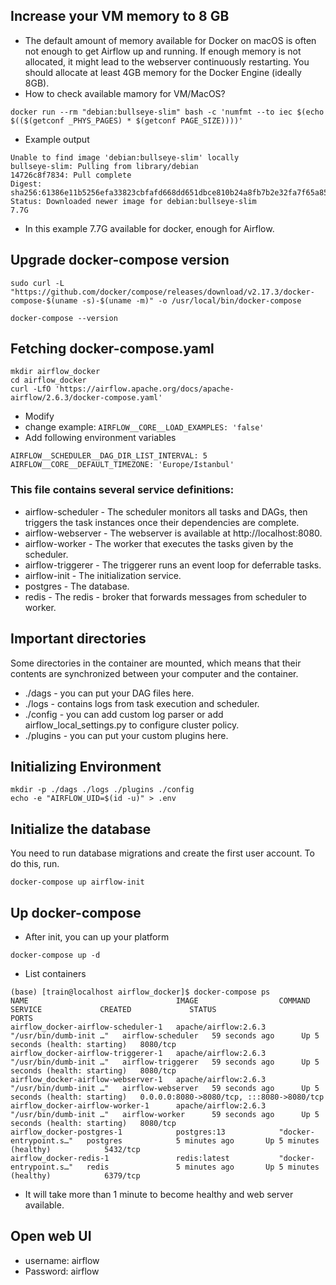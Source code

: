 ## Increase your VM memory to 8 GB
- The default amount of memory available for Docker on macOS is often not enough to get Airflow up and running. If enough memory is not allocated, it might lead to the webserver continuously restarting. You should allocate at least 4GB memory for the Docker Engine (ideally 8GB).
- How to check available mamory for VM/MacOS?
```commandline
docker run --rm "debian:bullseye-slim" bash -c 'numfmt --to iec $(echo $(($(getconf _PHYS_PAGES) * $(getconf PAGE_SIZE))))'
```
- Example output
```
Unable to find image 'debian:bullseye-slim' locally
bullseye-slim: Pulling from library/debian
14726c8f7834: Pull complete
Digest: sha256:61386e11b5256efa33823cbfafd668dd651dbce810b24a8fb7b2e32fa7f65a85
Status: Downloaded newer image for debian:bullseye-slim
7.7G
```
- In this example 7.7G available for docker, enough for Airflow.

## Upgrade docker-compose version
```commandline
sudo curl -L "https://github.com/docker/compose/releases/download/v2.17.3/docker-compose-$(uname -s)-$(uname -m)" -o /usr/local/bin/docker-compose

docker-compose --version
```

## Fetching docker-compose.yaml
```commandline
mkdir airflow_docker
cd airflow_docker
curl -LfO 'https://airflow.apache.org/docs/apache-airflow/2.6.3/docker-compose.yaml'
```
- Modify 
- change example: `AIRFLOW__CORE__LOAD_EXAMPLES: 'false'`
- Add following environment variables
```commandline
AIRFLOW__SCHEDULER__DAG_DIR_LIST_INTERVAL: 5
AIRFLOW__CORE__DEFAULT_TIMEZONE: 'Europe/Istanbul'
```
### This file contains several service definitions: 
- airflow-scheduler - The scheduler monitors all tasks and DAGs, then triggers the task instances once their dependencies are complete.
- airflow-webserver - The webserver is available at http://localhost:8080.
- airflow-worker - The worker that executes the tasks given by the scheduler.
- airflow-triggerer - The triggerer runs an event loop for deferrable tasks.
- airflow-init - The initialization service.
- postgres - The database.
- redis - The redis - broker that forwards messages from scheduler to worker.

## Important directories
Some directories in the container are mounted, which means that their contents are synchronized between your computer and the container.
- ./dags - you can put your DAG files here.
- ./logs - contains logs from task execution and scheduler.
- ./config - you can add custom log parser or add airflow_local_settings.py to configure cluster policy.
- ./plugins - you can put your custom plugins here.

## Initializing Environment
```commandline
mkdir -p ./dags ./logs ./plugins ./config
echo -e "AIRFLOW_UID=$(id -u)" > .env
```

## Initialize the database
You need to run database migrations and create the first user account. To do this, run.
```commandline
docker-compose up airflow-init
```
## Up docker-compose
- After init, you can up your platform
```commandline
docker-compose up -d
```

- List containers
```commandline
(base) [train@localhost airflow_docker]$ docker-compose ps
NAME                                 IMAGE                  COMMAND                  SERVICE             CREATED             STATUS                            PORTS
airflow_docker-airflow-scheduler-1   apache/airflow:2.6.3   "/usr/bin/dumb-init …"   airflow-scheduler   59 seconds ago      Up 5 seconds (health: starting)   8080/tcp
airflow_docker-airflow-triggerer-1   apache/airflow:2.6.3   "/usr/bin/dumb-init …"   airflow-triggerer   59 seconds ago      Up 5 seconds (health: starting)   8080/tcp
airflow_docker-airflow-webserver-1   apache/airflow:2.6.3   "/usr/bin/dumb-init …"   airflow-webserver   59 seconds ago      Up 5 seconds (health: starting)   0.0.0.0:8080->8080/tcp, :::8080->8080/tcp
airflow_docker-airflow-worker-1      apache/airflow:2.6.3   "/usr/bin/dumb-init …"   airflow-worker      59 seconds ago      Up 5 seconds (health: starting)   8080/tcp
airflow_docker-postgres-1            postgres:13            "docker-entrypoint.s…"   postgres            5 minutes ago       Up 5 minutes (healthy)            5432/tcp
airflow_docker-redis-1               redis:latest           "docker-entrypoint.s…"   redis               5 minutes ago       Up 5 minutes (healthy)            6379/tcp
```
- It will take more than 1 minute to become healthy and web server available.
## Open web UI
- username: airflow 
- Password: airflow
